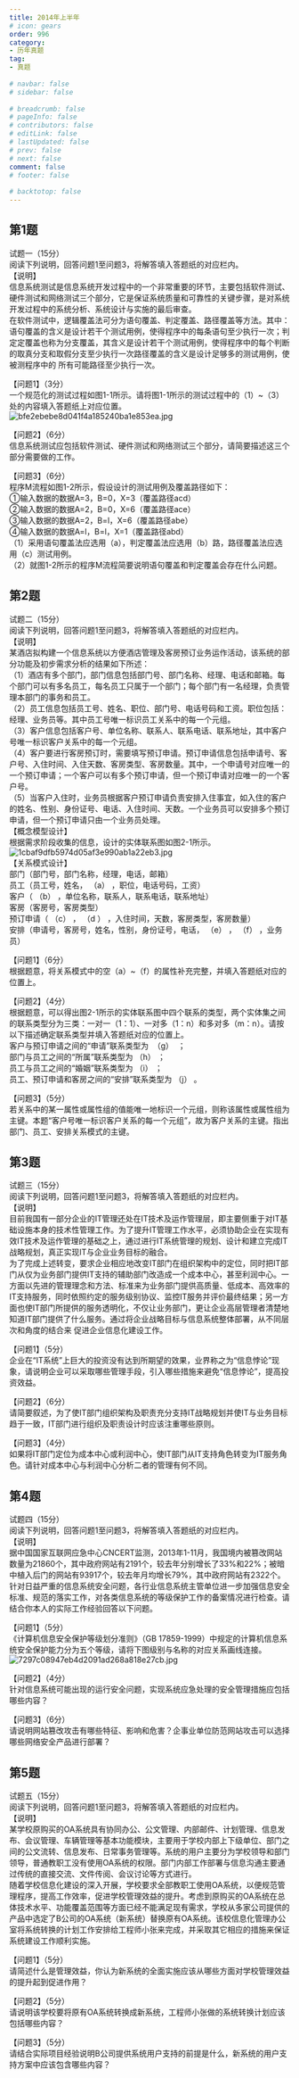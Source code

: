 ```yaml
---  
title: 2014年上半年  
# icon: gears  
order: 996  
category:  
- 历年真题  
tag:  
- 真题  
  
# navbar: false  
# sidebar: false  
  
# breadcrumb: false  
# pageInfo: false  
# contributors: false  
# editLink: false  
# lastUpdated: false  
# prev: false  
# next: false  
comment: false  
# footer: false  
  
# backtotop: false  
---  
```

## 第1题 ##

试题一（15分）  
阅读下列说明，回答问题1至问题3，将解答填入答题纸的对应栏内。  
【说明】  
信息系统测试是信息系统开发过程中的一个非常重要的环节，主要包括软件测试、硬件测试和网络测试三个部分，它是保证系统质量和可靠性的关键步骤，是对系统开发过程中的系统分析、系统设计与实施的最后审查。  
在软件测试中，逻辑覆盖法可分为语句覆盖、判定覆盖、路径覆盖等方法。其中：语句覆盖的含义是设计若干个测试用例，使得程序中的每条语句至少执行一次；判定定覆盖也称为分支覆盖，其含义是设计若干个测试用例，使得程序中的每个判断的取真分支和取假分支至少执行一次路径覆盖的含义是设计足够多的测试用例，使被测程序中的 所有可能路径至少执行一次。  
  
【问题1】（3分）  
一个规范化的测试过程如图1-1所示。请将图1-1所示的测试过程中的（1）~（3）处的内容填入答题纸上对应位置。  
![bfe2ebebe8d041f4a185240ba1e853ea.jpg][]  
  
【问题2】（6分）  
信息系统测试应包括软件测试、硬件测试和网络测试三个部分，请简要描述这三个部分需要做的工作。  
  
【问题3】（6分）  
程序M流程如图1-2所示，假设设计的测试用例及覆盖路径如下：  
①输入数据的数据A=3，B=0，X=3（覆盖路径acd）  
②输入数据的数据A=2，B=0，X=6（覆盖路径ace）  
③输入数据的数据A=2，B=l，X=6（覆盖路径abe）  
④输入数据的数据A=l，B=l，X=1（覆盖路径abd）  
（1）采用语句覆盖法应选用（a），判定覆盖法应选用（b）路，路径覆盖法应选用（c）测试用例。  
（2）就图1-2所示的程序M流程简要说明语句覆盖和判定覆盖会存在什么问题。  


## 第2题 ##

试题二（15分）  
阅读下列说明，回答问题1至问题3，将解答填入答题纸的对应栏内。  
【说明】  
某酒店拟构建一个信息系统以方便酒店管理及客房预订业务运作活动，该系统的部分功能及初步需求分析的结果如下所述：  
（1）酒店有多个部门，部门信息包括部门号、部门名称、经理、电话和邮箱。每个部门可以有多名员工，每名员工只属于一个部门；每个部门有一名经理，负责管理本部门的事务和员工。  
（2）员工信息包括员工号、姓名、职位、部门号、电话号码和工资。职位包括：经理、业务员等。其中员工号唯一标识员工关系中的每一个元组。  
（3）客户信息包括客户号、单位名称、联系人、联系电话、联系地址，其中客户号唯一标识客户关系中的每一个元组。  
（4）客户要进行客房预订时，需要填写预订申请。预订申请信息包括申请号、客户号、入住时间、入住天数、客房类型、客房数量。其中，一个申请号对应唯一的一个预订申请；一个客户可以有多个预订申请，但一个预订申请对应唯一的一个客户号。  
（5）当客户入住时，业务员根据客户预订申请负责安排入住事宜，如入住的客户的姓名、性别、身份证号、电话、入住时间、天数。一个业务员可以安排多个预订申请，但一个预订申请只由一个业务员处理。  
【概念模型设计】  
根据需求阶段收集的信息，设计的实体联系图如图2-1所示。  
![1cbaf9dfb5974d05af3e990ab1a22eb3.jpg][]  
【关系模式设计】  
部门（部门号，部门名称，经理，电话，邮箱）  
员工（员工号，姓名， （a） ，职位，电话号码，工资）  
客户（ （b） ，单位名称，联系人，联系电话，联系地址）  
客房（客房号，客房类型）  
预订申请（ （c） ， （d ） ，入住时间，天数，客房类型，客房数量）  
安排（申请号，客房号，姓名，性别，身份证号，电话， （e） ， （f） ，业务员）  
  
【问题1】（6分）  
根据题意，将关系模式中的空（a）~（f）的属性补充完整，并填入答题纸对应的位置上。  
  
【问题2】（4分）  
根据题意，可以得出图2-1所示的实体联系图中四个联系的类型，两个实体集之间的联系类型分为三类：一对一（1：1）、一对多（1：n）和多对多（m：n）。请按以下描述确定联系类型并填入答题纸对应的位置上。  
客户与预订申请之间的“申请”联系类型为  （g）  ；  
部门与员工之间的“所属”联系类型为 （h） ；  
员工与员工之间的“婚姻”联系类型为 （i） ；  
员工、预订申请和客房之间的“安排”联系类型为 （j） 。  
  
【问题3】（5分）  
若关系中的某一属性或属性组的值能唯一地标识一个元组，则称该属性或属性组为主键。本题“客户号唯一标识客户关系的每一个元组”，故为客户关系的主键。指出部门、员工、安排关系模式的主键。  


## 第3题 ##

试题三（15分）  
阅读下列说明，回答问题1至问题3，将解答填入答题纸的对应栏内。  
【说明】  
目前我国有一部分企业的IT管理还处在IT技术及运作管理层，即主要侧重于对IT基础设施本身的技术性管理工作。为了提升IT管理工作水平，必须协助企业在实现有效IT技术及运作管理的基础之上，通过进行IT系统管理的规划、设计和建立完成IT战略规划，真正实现IT与企业业务目标的融合。  
为了完成上述转变，要求企业相应地改变IT部门在组织架构中的定位，同时把IT部门从仅为业务部门提供IT支持的辅助部门改造成一个成本中心，甚至利润中心。一方面以先进的管理理念和方法、标准来为业务部门提供高质量、低成本、高效率的IT支持服务，同时依照约定的服务级别协议、监控IT服务并评价最终结果；另一方面也使IT部门所提供的服务透明化，不仅让业务部门，更让企业高层管理者清楚地知道IT部门提供了什么服务。通过将企业战略目标与信息系统整体部署，从不同层次和角度的结合来 促进企业信息化建设工作。  
  
【问题1】（5分）  
企业在“IT系统”上巨大的投资没有达到所期望的效果，业界称之为“信息悖论”现象，请说明企业可以采取哪些管理手段，引入哪些措施来避免“信息悖论”，提高投资效益。  
  
【问题2】（6分）  
请简要叙述，为了使IT部门组织架构及职责充分支持IT战略规划并使IT与业务目标趋于一致，IT部门进行组织及职责设计时应该注重哪些原则。  
  
【问题3】（4分）  
如果将IT部门定位为成本中心或利润中心，使IT部门从IT支持角色转变为IT服务角色。请针对成本中心与利润中心分析二者的管理有何不同。  


## 第4题 ##

试题四（15分）  
阅读下列说明，回答问题1至问题3，将解答填入答题纸的对应栏内。  
【说明】  
据中国国家互联网应急中心CNCERT监测，2013年1-11月，我国境内被篡改网站数量为21860个，其中政府网站有2191个，较去年分别增长了33%和22%；被暗中植入后门的网站有93917个，较去年月均增长79%，其中政府网站有2322个。  
针对日益严重的信息系统安全问题，各行业信息系统主管单位进一步加强信息安全标准、规范的落实工作，对各类信息系统的等级保护工作的备案情况进行检查。请结合你本人的实际工作经验回答以下问题。  
  
【问题1】（5分）  
《计算机信息安全保护等级划分准则》（GB 17859-1999）中规定的计算机信息系统安全保护能力分为五个等级，请将下图级别与名称的对应关系画线连接。  
![7297c08947eb4d2091ad268a818e27cb.jpg][]  
  
【问题2】（4分）  
针对信息系统可能出现的运行安全问题，实现系统应急处理的安全管理措施应包括哪些内容？  
  
【问题3】（6分）  
请说明网站篡改攻击有哪些特征、影响和危害？企事业单位防范网站攻击可以选择哪些网络安全产品进行部署？  


## 第5题 ##

试题五（15分）  
阅读下列说明，回答问题1至问题3，将解答填入答题纸的对应栏内。  
【说明】  
某学校原购买的OA系统具有协同办公、公文管理、内部邮件、计划管理、信息发布、会议管理、车辆管理等基本功能模块，主要用于学校内部上下级单位、部门之间的公文流转、信息发布、日常事务管理等。系统的用户主要分为学校领导和部门领导，普通教职工没有使用OA系统的权限。部门内部工作部署与信息沟通主要通过传统的直接交流、文件传阅、会议讨论等方式进行。  
随着学校信息化建设的深入开展，学校要求全部教职工使用OA系统，以便规范管理程序，提高工作效率，促进学校管理效益的提升。考虑到原购买的OA系统在总体技术水平、功能覆盖范围等方面已经不能满足现有需求，学校从多家公司提供的产品中选定了B公司的OA系统（新系统）替换原有OA系统。该校信息化管理办公室将系统转换的计划工作安排给工程师小张来完成，并采取其它相应的措施来保证系统建设工作顺利实施。  
  
【问题1】（5分）  
请简述什么是管理效益，你认为新系统的全面实施应该从哪些方面对学校管理效益的提升起到促进作用？  
  
【问题2】（5分）  
请说明该学校要将原有OA系统转换成新系统，工程师小张做的系统转换计划应该包括哪些内容？  
  
【问题3】（5分）  
请结合实际项目经验说明B公司提供系统用户支持的前提是什么，新系统的用户支持方案中应该包含哪些内容？  



[bfe2ebebe8d041f4a185240ba1e853ea.jpg]: https://www.xkxxkx.cn/file/exam/software/信息系统管理工程师/案例/第1题/bfe2ebebe8d041f4a185240ba1e853ea.jpg
[1cbaf9dfb5974d05af3e990ab1a22eb3.jpg]: https://www.xkxxkx.cn/file/exam/software/信息系统管理工程师/案例/第2题/1cbaf9dfb5974d05af3e990ab1a22eb3.jpg
[7297c08947eb4d2091ad268a818e27cb.jpg]: https://www.xkxxkx.cn/file/exam/software/信息系统管理工程师/案例/第4题/7297c08947eb4d2091ad268a818e27cb.jpg
